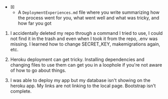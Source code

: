 * [x] - A `DeploymentExperiences.md` file where you write summarizing how the process went for you, what went well and what was tricky, and how far you got

1. I accidentally deleted my repo through a command I tried to use, I could not find it in the trash and even when I took it from the repo, .env was missing. I learned how to change SECRET_KEY, makemigrations again, etc.

2. Heroku deployment can get tricky. Installing dependencies and changing files to use them can get you in a loophole if you're not aware of how to go about things. 

3. I was able to deploy my app but my database isn't showing on the heroku app. My links are not linking to the local page. Bootstrap isn't complete.